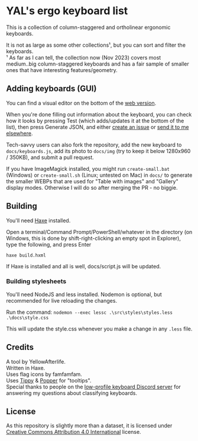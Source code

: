 # YAL's ergo keyboard list

This is a collection of column-staggered and ortholinear ergonomic keyboards.

It is not as large as some other collections¹, but you can sort and filter the keyboards.  
¹ As far as I can tell, the collection now (Nov 2023)
covers most medium..big column-staggered keyboards
and has a fair sample of smaller ones that have interesting features/geometry.

## Adding keyboards (GUI)

You can find a visual editor on the bottom of the
[web version](https://yal-tools.github.io/ergo-keyboards/).

When you're done filling out information about the keyboard,
you can check how it looks by pressing Test
(which adds/updates it at the bottom of the list),
then press Generate JSON, and either
[create an issue](https://github.com/YAL-Tools/ergo-keyboards/issues)
or [send it to me elsewhere](https://yal.cc/about/).

Tech-savvy users can also fork the repository,
add the new keyboard to `docs/keyboards.js`,
add its photo to `docs/img` (try to keep it below 1280x960 / 350KB),
and submit a pull request.

If you have ImageMagick installed, you might run `create-small.bat` (Windows) or `create-small.sh` (Linux; untested on Mac)
in `docs/` to generate the smaller WEBPs that are used for "Table with images" and "Gallery" display modes.
Otherwise I will do so after merging the PR - no biggie.

## Building

You'll need [Haxe](https://haxe.org) installed.

Open a terminal/Command Prompt/PowerShell/whatever in the directory
(on Windows, this is done by shift-right-clicking an empty spot in Explorer),
type the following, and press Enter

```
haxe build.hxml
```

If Haxe is installed and all is well, docs/script.js will be updated.

### Building stylesheets

You'll need NodeJS and less installed. Nodemon is optional, but recommended for live reloading the changes.

Run the command: `nodemon --exec lessc .\src\styles\styles.less .\docs\style.css`

This will update the style.css whenever you make a change in any `.less` file.

## Credits

A tool by YellowAfterlife.  
Written in Haxe.  
Uses flag icons by famfamfam.  
Uses [Tippy](https://atomiks.github.io/tippyjs/) & [Popper](https://popper.js.org/) for "tooltips".  
Special thanks to people on the [low-profile keyboard Discord server](https://discord.gg/69UM9sQF8q)
for answering my questions about classifying keyboards.

## License

As this repository is slightly more than a dataset, it is licensed under
[Creative Commons Attribution 4.0 International](https://creativecommons.org/licenses/by/4.0/) license.
